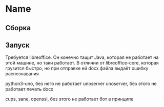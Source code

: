 # Name

## Сборка

## Запуск

Требуется libreoffice. Он конечно тащит Java, которая не работает на этой машине, но таки работает. В отличии от libreoffice-core, которая грузится быстро, но при отправке ей docx файла выдаёт ошибку распознавания

python3-uno, без него не работает unoserver
unoserver, без этого не работает печать docx

cups, sane, openssl, без этого не работает бот в принципе